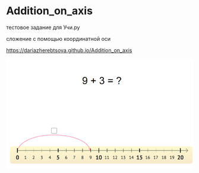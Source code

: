 # Addition_on_axis

тестовое задание для Учи.ру

сложение с помощью координатной оси

https://dariazherebtsova.github.io/Addition_on_axis

![Screenshot](screenshot.png)
